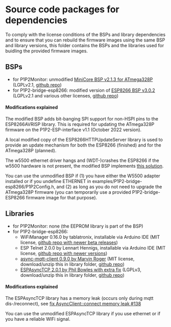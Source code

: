 # Source code packages for dependencies

To comply with the license conditions of the BSPs and library dependencies and to ensure that you can rebuild the firmware images using the same BSP and library versions, this folder contains the BSPs and the libraries used for buidling the provided firmware images.

## BSPs

- for P1P2Monitor: unmodified [MiniCore BSP v2.1.3 for ATmega328P](Arduino_BSP/MiniCore-2.1.3.tar.bz2) (LGPLv2.1, [github repo](https://github.com/MCUdude/MiniCore))
- for P1P2-bridge-esp8266: modified version of [ESP8266 BSP v3.0.2](Arduino_BSP/esp8266-3.0.2-modified.zip) (LGPLv2.1 and various other licenses, [github repo](https://github.com/esp8266/Arduino))

#### Modifications explained

The modified BSP adds bit-banging SPI support for non-HSPI pins to the ESP8266AVRISP library. This is required for updating the ATmega328P firmware on the P1P2-ESP-interface v1.1 (October 2022 version).

A local modified copy of the ESP8266HTTPUpdateServer library is used to provide an update mechanism for both the ESP8266 (finished) and for the ATmega328P (planned).

The w5500 ethernet driver hangs and (WDT-)crashes the ESP8266 if the w5500 hardware is not present, the modified BSP implements [this solution](https://github.com/esp8266/Arduino/issues/8498).

You can use the unmodified BSP if (1) you have either the W5500 adapter installed or if you undefine ETHERNET in examples/P1P2-bridge-esp8266/P1P2Config.h, and (2) as long as you do not need to upgrade the ATmega328P firmware (you can temporarily use a provided P1P2-bridge-ESP8266 firmware image for that purpose).

## Libraries

- for P1P2Monitor: none (the EEPROM library is part of the BSP)
- for P1P2-bridge-esp8266:
  - WiFiManager 0.16.0 by tablatronix, installable via Arduino IDE (MIT license, [github repo with newer beta releases](https://github.com/tzapu/WiFiManager))
  - ESP Telnet 2.0.0 by Lennart Hennigs, installable via Arduino IDE (MIT license, [github repo with newer versions](https://github.com/LennartHennigs/ESPTelnet))
  - [async-mqtt-client 0.9.0 by Marvin Roger](libraries/async-mqtt-client-develop.zip) (MIT license, download/unzip this in library folder, [github repo](https://github.com/marvinroger/async-mqtt-client))
  - [ESPAsyncTCP 2.0.1 by Phil Bowles with extra fix](libraries/ESPAsyncTCP-master-modified.zip) (LGPLv3, download/unzip this in library folder, [github repo](https://github.com/philbowles/ESPAsyncTCP))

#### Modifications explained

The ESPAsyncTCP library has a memory leak (occurs only during mqtt dis-/reconnect), see [fix AsyncClient::connect memory leak #138](https://github.com/me-no-dev/ESPAsyncTCP/pull/138/files/6d98cc6eba40e3718e141e51139be8d95eb950d5)

You can use the unmodified ESPAsyncTCP library if you use ethernet or if you have a reliable WIFi signal.
